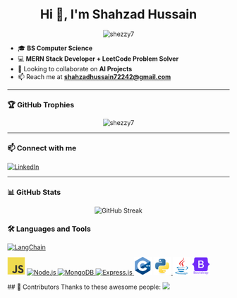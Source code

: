<h1 align="center">Hi 👋, I'm Shahzad Hussain</h1>

<p align="center">
  <img src="https://komarev.com/ghpvc/?username=shezzy7&label=Profile%20views&color=0e75b6&style=flat" alt="shezzy7" />
</p>

- 🎓 **BS Computer Science**  
- 💻 **MERN Stack Developer + LeetCode Problem Solver**  
- 🤝 Looking to collaborate on **AI Projects**  
- 📫 Reach me at **shahzadhussain72242@gmail.com**  

---

### 🏆 GitHub Trophies
<p align="center">
  <img src="https://github-profile-trophy.vercel.app/?username=shezzy7&theme=flat&no-bg=true" alt="shezzy7" />
</p>

---

### 📫 Connect with me
<p align="left">
  <a href="https://linkedin.com/in/shahzad-hussain-57672725b" target="_blank">
    <img align="center" src="https://raw.githubusercontent.com/rahuldkjain/github-profile-readme-generator/master/src/images/icons/Social/linked-in-alt.svg" alt="LinkedIn" height="30" width="40" />
  </a>
</p>

---



### 📊 GitHub Stats
<div align="center">
  <img src="https://streak-stats.demolab.com/?user=shezzy7&theme=default&hide_border=true" alt="GitHub Streak" />
</div>


### 🛠️ Languages and Tools
<a href="https://github.com/langchain-ai/langchain" target="_blank">
  <img src="https://raw.githubusercontent.com/hwchase17/langchain/master/docs/static/img/logo.png" alt="LangChain" width="120" height="40"/>
</a>

<p align="left">
   <a href="https://developer.mozilla.org/en-US/docs/Web/JavaScript" target="_blank"><img src="https://raw.githubusercontent.com/devicons/devicon/master/icons/javascript/javascript-original.svg" alt="JavaScript" width="40" height="40"/></a>
  <a href="https://nodejs.org" target="_blank">
  <img src="https://upload.wikimedia.org/wikipedia/commons/d/d9/Node.js_logo.svg" alt="Node.js" width="100" height="40"/>
</a>
  <a href="https://www.mongodb.com" target="_blank">
  <img src="https://www.vectorlogo.zone/logos/mongodb/mongodb-ar21.svg" alt="MongoDB" width="100" height="40"/>
  </a>
  <a href="https://expressjs.com" target="_blank">
  <img src="https://upload.wikimedia.org/wikipedia/commons/6/64/Expressjs.png" alt="Express.js" width="100" height="40"/>
</a>
  <a href="https://www.w3schools.com/cpp/" target="_blank"><img src="https://raw.githubusercontent.com/devicons/devicon/master/icons/cplusplus/cplusplus-original.svg" alt="C++" width="40" height="40"/></a>
 <a href="https://www.python.org" target="_blank">
  <img src="https://raw.githubusercontent.com/devicons/devicon/master/icons/python/python-original.svg" alt="Python" width="40" height="40"/>
</a>
  <a href="https://www.java.com" target="_blank"><img src="https://raw.githubusercontent.com/devicons/devicon/master/icons/java/java-original.svg" alt="Java" width="40" height="40"/></a>
  <a href="https://getbootstrap.com" target="_blank"><img src="https://raw.githubusercontent.com/devicons/devicon/master/icons/bootstrap/bootstrap-plain-wordmark.svg" alt="Bootstrap" width="40" height="40"/></a>
 
</p>
## 🤝 Contributors
Thanks to these awesome people:
<a href="https://github.com/contributorUsername">
  <img src="https://avatars.githubusercontent.com/u/USER_ID?v=4" width="50" />
</a>
